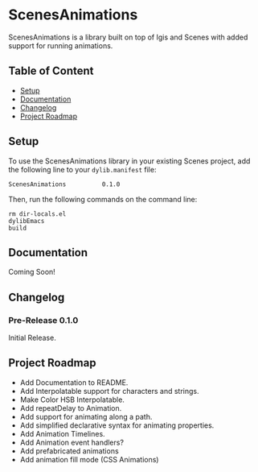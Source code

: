 # ScenesAnimations

ScenesAnimations is a library built on top of Igis and Scenes with added support for running animations.

## Table of Content
- [Setup](#setup)
- [Documentation](#documentation)
- [Changelog](#changelog)
- [Project Roadmap](#project-roadmap)

## Setup

To use the ScenesAnimations library in your existing Scenes project, add the following line to your `dylib.manifest` file:

```shell
ScenesAnimations          0.1.0
```

Then, run the following commands on the command line:

```shell
rm dir-locals.el
dylibEmacs
build
```

## Documentation

Coming Soon!

## Changelog

### Pre-Release 0.1.0

Initial Release.

## Project Roadmap
- Add Documentation to README.
- Add Interpolatable support for characters and strings.
- Make Color HSB Interpolatable.
- Add repeatDelay to Animation.
- Add support for animating along a path.
- Add simplified declarative syntax for animating properties.
- Add Animation Timelines.
- Add Animation event handlers?
- Add prefabricated animations
- Add animation fill mode (CSS Animations)
